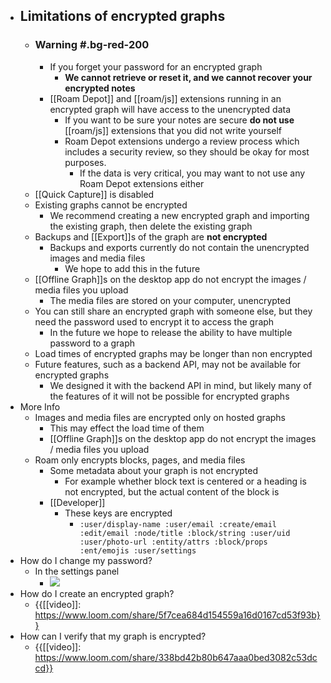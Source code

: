 - ## Limitations of encrypted graphs
    - ### Warning #.bg-red-200
        - If you forget your password for an encrypted graph
            - **We cannot retrieve or reset it, and we cannot recover your encrypted notes**
        - [[Roam Depot]] and [[roam/js]] extensions running in an encrypted graph will have access to the unencrypted data
            - If you want to be sure your notes are secure **do not use** [[roam/js]] extensions that you did not write yourself
            - Roam Depot extensions undergo a review process which includes a security review, so they should be okay for most purposes. 
                - If the data is very critical, you may want to not use any Roam Depot extensions either
    - [[Quick Capture]] is disabled
    - Existing graphs cannot be encrypted
        - We recommend creating a new encrypted graph and importing the existing graph, then delete the existing graph
    - Backups and [[Export]]s of the graph are **not encrypted**
        - Backups and exports currently do not contain the unencrypted images and media files
            - We hope to add this in the future
    - [[Offline Graph]]s on the desktop app do not encrypt the images / media files you upload
        - The media files are stored on your computer, unencrypted
    - You can still share an encrypted graph with someone else, but they need the password used to encrypt it to access the graph
        - In the future we hope to release the ability to have multiple password to a graph
    - Load times of encrypted graphs may be longer than non encrypted
    - Future features, such as a backend API, may not be available for encrypted graphs
        - We designed it with the backend API in mind, but likely many of the features of it will not be possible for encrypted graphs
- More Info
    - Images and media files are encrypted only on hosted graphs
        - This may effect the load time of them
        - [[Offline Graph]]s on the desktop app do not encrypt the images / media files you upload
    - Roam only encrypts blocks, pages, and media files
        - Some metadata about your graph is not encrypted
            - For example whether block text is centered or a heading is not encrypted, but the actual content of the block is
        - [[Developer]]
            - These keys are encrypted
                - `:user/display-name :user/email :create/email :edit/email :node/title :block/string :user/uid :user/photo-url :entity/attrs :block/props :ent/emojis :user/settings`
- How do I change my password?
    - In the settings panel
        - ![](https://firebasestorage.googleapis.com/v0/b/firescript-577a2.appspot.com/o/imgs%2Fapp%2Fhelp%2FZwq0lx1Ply.png?alt=media&token=f9b59eb8-6d4e-47e8-a95d-c351a4451ca5)
- How do I create an encrypted graph?
    - {{[[video]]: https://www.loom.com/share/5f7cea684d154559a16d0167cd53f93b}}
- How can I verify that my graph is encrypted?
    - {{[[video]]: https://www.loom.com/share/338bd42b80b647aaa0bed3082c53dccd}}
